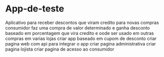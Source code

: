 # App-de-teste
Aplicativo para receber descontos que viram credito para novas compras
consumidor faz uma compra de valor determinado e ganha desconto baseado em porcentagem que vira credito e oode ser usado em outras compras em varias lojas
criar app baseado em cupom de desconto
criar pagina web com api para integrar o app
criar pagina administrativa
criar pagina lojista
criar pagina de acesso ao consumidor
